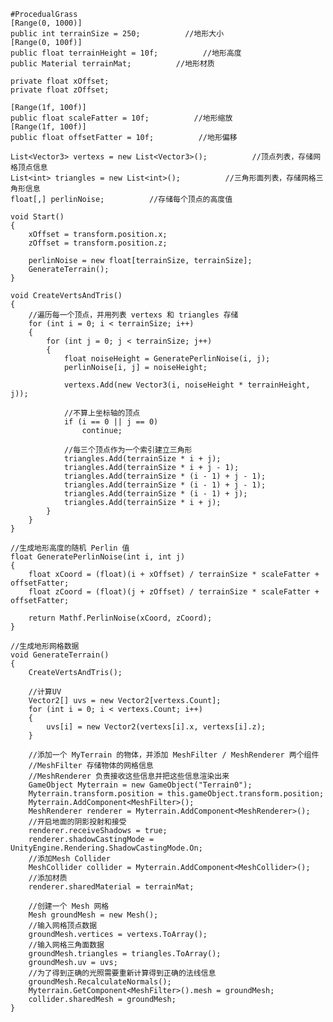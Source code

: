     #ProcedualGrass
    [Range(0, 1000)]
    public int terrainSize = 250;          //地形大小
    [Range(0, 100f)]
    public float terrainHeight = 10f;          //地形高度 
    public Material terrainMat;          //地形材质

    private float xOffset;
    private float zOffset;

    [Range(1f, 100f)]
    public float scaleFatter = 10f;          //地形缩放
    [Range(1f, 100f)]
    public float offsetFatter = 10f;          //地形偏移

    List<Vector3> vertexs = new List<Vector3>();          //顶点列表，存储网格顶点信息
    List<int> triangles = new List<int>();          //三角形面列表，存储网格三角形信息
    float[,] perlinNoise;          //存储每个顶点的高度值

    void Start()
    {
        xOffset = transform.position.x;
        zOffset = transform.position.z;

        perlinNoise = new float[terrainSize, terrainSize];
        GenerateTerrain();
    }

    void CreateVertsAndTris()
    {
        //遍历每一个顶点，并用列表 vertexs 和 triangles 存储
        for (int i = 0; i < terrainSize; i++)
        {
            for (int j = 0; j < terrainSize; j++)
            {
                float noiseHeight = GeneratePerlinNoise(i, j);
                perlinNoise[i, j] = noiseHeight;

                vertexs.Add(new Vector3(i, noiseHeight * terrainHeight, j));

                //不算上坐标轴的顶点
                if (i == 0 || j == 0)
                    continue;

                //每三个顶点作为一个索引建立三角形
                triangles.Add(terrainSize * i + j);
                triangles.Add(terrainSize * i + j - 1);
                triangles.Add(terrainSize * (i - 1) + j - 1);
                triangles.Add(terrainSize * (i - 1) + j - 1);
                triangles.Add(terrainSize * (i - 1) + j);
                triangles.Add(terrainSize * i + j);
            }
        }
    }

    //生成地形高度的随机 Perlin 值
    float GeneratePerlinNoise(int i, int j)
    {
        float xCoord = (float)(i + xOffset) / terrainSize * scaleFatter + offsetFatter;
        float zCoord = (float)(j + zOffset) / terrainSize * scaleFatter + offsetFatter;

        return Mathf.PerlinNoise(xCoord, zCoord);
    }

    //生成地形网格数据
    void GenerateTerrain()
    {
        CreateVertsAndTris();

        //计算UV
        Vector2[] uvs = new Vector2[vertexs.Count];
        for (int i = 0; i < vertexs.Count; i++)
        {
            uvs[i] = new Vector2(vertexs[i].x, vertexs[i].z);
        }

        //添加一个 MyTerrain 的物体，并添加 MeshFilter / MeshRenderer 两个组件
        //MeshFilter 存储物体的网格信息
        //MeshRenderer 负责接收这些信息并把这些信息渲染出来
        GameObject Myterrain = new GameObject("Terrain0");
        Myterrain.transform.position = this.gameObject.transform.position;
        Myterrain.AddComponent<MeshFilter>();
        MeshRenderer renderer = Myterrain.AddComponent<MeshRenderer>();
        //开启地面的阴影投射和接受
        renderer.receiveShadows = true;
        renderer.shadowCastingMode = UnityEngine.Rendering.ShadowCastingMode.On;
        //添加Mesh Collider
        MeshCollider collider = Myterrain.AddComponent<MeshCollider>();
        //添加材质
        renderer.sharedMaterial = terrainMat;

        //创建一个 Mesh 网格
        Mesh groundMesh = new Mesh();
        //输入网格顶点数据
        groundMesh.vertices = vertexs.ToArray();
        //输入网格三角面数据
        groundMesh.triangles = triangles.ToArray();
        groundMesh.uv = uvs;
        //为了得到正确的光照需要重新计算得到正确的法线信息
        groundMesh.RecalculateNormals();
        Myterrain.GetComponent<MeshFilter>().mesh = groundMesh;
        collider.sharedMesh = groundMesh;
    }
